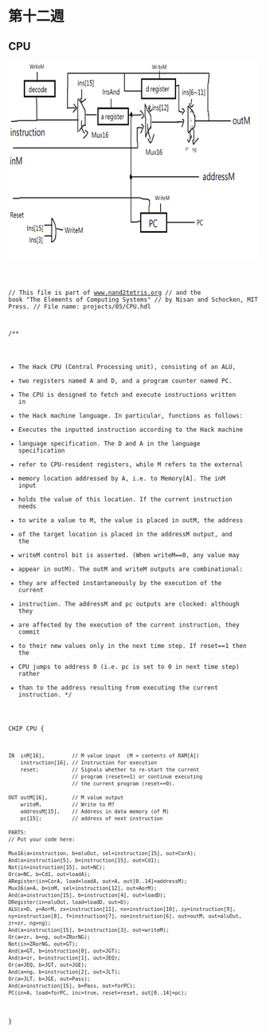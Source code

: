 # 第十二週

## CPU
<img src="https://github.com/owen4096/co109a/blob/master/05/CPU.png" width="500" height="400"  align=center /> 
<pre><code>

// This file is part of www.nand2tetris.org
// and the book "The Elements of Computing Systems"
// by Nisan and Schocken, MIT Press.
// File name: projects/05/CPU.hdl

/**
 * The Hack CPU (Central Processing unit), consisting of an ALU,
 * two registers named A and D, and a program counter named PC.
 * The CPU is designed to fetch and execute instructions written in 
 * the Hack machine language. In particular, functions as follows:
 * Executes the inputted instruction according to the Hack machine 
 * language specification. The D and A in the language specification
 * refer to CPU-resident registers, while M refers to the external
 * memory location addressed by A, i.e. to Memory[A]. The inM input 
 * holds the value of this location. If the current instruction needs 
 * to write a value to M, the value is placed in outM, the address 
 * of the target location is placed in the addressM output, and the 
 * writeM control bit is asserted. (When writeM==0, any value may 
 * appear in outM). The outM and writeM outputs are combinational: 
 * they are affected instantaneously by the execution of the current 
 * instruction. The addressM and pc outputs are clocked: although they 
 * are affected by the execution of the current instruction, they commit 
 * to their new values only in the next time step. If reset==1 then the 
 * CPU jumps to address 0 (i.e. pc is set to 0 in next time step) rather 
 * than to the address resulting from executing the current instruction. 
 */

CHIP CPU {

    IN  inM[16],         // M value input  (M = contents of RAM[A])
        instruction[16], // Instruction for execution
        reset;           // Signals whether to re-start the current
                         // program (reset==1) or continue executing
                         // the current program (reset==0).

    OUT outM[16],        // M value output
        writeM,          // Write to M? 
        addressM[15],    // Address in data memory (of M)
        pc[15];          // address of next instruction

    PARTS:
    // Put your code here:

    Mux16(a=instruction, b=aluOut, sel=instruction[15], out=CorA);
    And(a=instruction[5], b=instruction[15], out=Cd1);
    Not(in=instruction[15], out=NC);
    Or(a=NC, b=Cd1, out=loadA);
    ARegister(in=CorA, load=loadA, out=A, out[0..14]=addressM);
    Mux16(a=A, b=inM, sel=instruction[12], out=AorM);
    And(a=instruction[15], b=instruction[4], out=loadD);
    DRegister(in=aluOut, load=loadD, out=D);
    ALU(x=D, y=AorM, zx=instruction[11], nx=instruction[10], zy=instruction[9], ny=instruction[8], f=instruction[7], no=instruction[6], out=outM, out=aluOut, zr=zr, ng=ng);
    And(a=instruction[15], b=instruction[3], out=writeM);
    Or(a=zr, b=ng, out=ZRorNG); 
    Not(in=ZRorNG, out=GT); 
    And(a=GT, b=instruction[0], out=JGT);
    And(a=zr, b=instruction[1], out=JEQ);
    Or(a=JEQ, b=JGT, out=JGE);
    And(a=ng, b=instruction[2], out=JLT);
    Or(a=JLT, b=JGE, out=Pass);
    And(a=instruction[15], b=Pass, out=forPC);
    PC(in=A, load=forPC, inc=true, reset=reset, out[0..14]=pc);
}
</code></pre>
